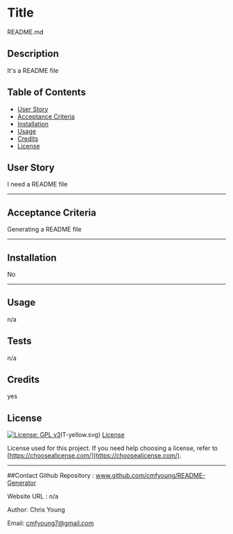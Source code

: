 
  
  # Title
  README.md



  ## Description
  It's a README file



  ## Table of Contents 
  
  - [User Story](#story)
  - [Acceptance Criteria](#acceptance)
  - [Installation](#installation)
  - [Usage](#usage)
  - [Credits](#credits)
  - [License](#license)

  ## User Story

  I need a README file

  ---
  
  ## Acceptance Criteria

  Generating a README file

  ---

  ## Installation 

  No


  ---
  
  ## Usage
  
  n/a


  ## Tests
  
  n/a


  ## Credits
  
  yes

  
  ## License
  [![License: GPL v3](https://img.shields.io/badge/License-GPLv3-blue.svg)](https://www.gnu.org/licenses/gpl-3.0)IT-yellow.svg)
  [License](https://opensource.org/licenses/GNU3)

  License used for this project. If you need help choosing a license, refer to [https://choosealicense.com/](https://choosealicense.com/).
  
  ---

  ##Contact 
  Github Repository : www.github.com/cmfyoung/README-Generator


  Website URL : n/a


  Author: Chris Young


  Email: cmfyoung7@gmail.com

